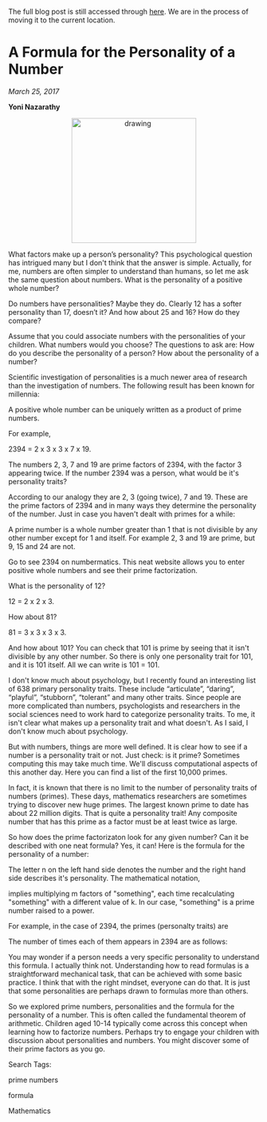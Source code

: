 The full blog post is still accessed through [here](https://www.1onepsilon.com/single-post/2017/03/25/A-Formula-for-the-Personality-of-a-Number/). We are in the process of moving it to the current location.


# A Formula for the Personality of a Number
*March 25, 2017*

**Yoni Nazarathy**

<center>
 <img class = "blog-inline-image" src="https://es-app.com/assets/QQQQ.jpg" alt="drawing" width="250px"/>
</center> 

What factors make up a person’s personality? This psychological question has intrigued many but I don't think that the answer is simple. Actually, for me, numbers are often simpler to understand than humans, so let me ask the same question about numbers. What is the personality of a positive whole number?

 

Do numbers have personalities? Maybe they do. Clearly 12 has a softer personality than 17, doesn’t it? And how about 25 and 16? How do they compare?

 

Assume that you could associate numbers with the personalities of your children. What numbers would you choose? The questions to ask are: How do you describe the personality of a person? How about the personality of a number?

 

Scientific investigation of personalities is a much newer area of research than the investigation of numbers. The following result has been known for millennia:

 

A positive whole number can be uniquely written as a product of prime numbers.

 

For example,

 

2394 = 2 x 3 x 3 x 7 x 19.

 

The numbers 2, 3, 7 and 19 are prime factors of 2394, with the factor 3 appearing twice. If the number 2394 was a person, what would be it's personality traits? 

 

According to our analogy they are 2, 3 (going twice), 7 and 19. These are the prime factors of 2394 and in many ways they determine the personality of the number. Just in case you haven't dealt with primes for a while: 

 

A prime number is a whole number greater than 1 that is not divisible by any other number except for 1 and itself. For example 2, 3 and 19 are prime, but 9, 15 and 24 are not.

 

Go to see 2394 on numbermatics. This neat website allows you to enter positive whole numbers and see their prime factorization.

 

What is the personality of 12?

 

12 = 2 x 2 x 3.

 

How about 81?

 

81 = 3 x 3 x 3 x 3.

 

And how about 101? You can check that 101 is prime by seeing that it isn't divisible by any other number. So there is only one personality trait for 101, and it is 101 itself. All we can write is 101 = 101.

I don't know much about psychology, but I recently found an interesting list of 638 primary personality traits. These include “articulate”, “daring”, “playful”, “stubborn”, “tolerant” and many other traits. Since people are more complicated than numbers, psychologists and researchers in the social sciences need to work hard to categorize personality traits. To me, it isn't clear what makes up a personality trait and what doesn't. As I said, I don't know much about psychology.

 

But with numbers, things are more well defined. It is clear how to see if a number is a personality trait or not. Just check: is it prime? Sometimes computing this may take much time. We'll discuss computational aspects of this another day. Here you can find a list of the first 10,000 primes.

 

In fact, it is known that there is no limit to the number of personality traits of numbers (primes). These days, mathematics researchers are sometimes trying to discover new huge primes. The largest known prime to date has about 22 million digits. That is quite a personality trait! Any composite number that has this prime as a factor must be at least twice as large. 

So how does the prime factorizaton look for any given number? Can it be described with one neat formula?  Yes, it can! Here is the formula for the personality of a number:


The letter n on the left hand side denotes the number and the right hand side describes it's personality. The mathematical notation,


implies multiplying m factors of "something", each time recalculating "something" with a different value of k. In our case, "something" is a prime number raised to a power.

 

For example, in the case of 2394, the primes (personalty traits) are


The number of times each of them appears in 2394 are as follows:


You may wonder if a person needs a very specific personality to understand this formula. I actually think not. Understanding how to read formulas is a straightforward mechanical task, that can be achieved with some basic practice. I think that with the right mindset, everyone can do that. It is just that some personalities are perhaps drawn to formulas more than others. 

So we explored prime numbers, personalities and the formula for the personality of a number. This is often called the fundamental theorem of arithmetic. Children aged 10-14 typically come across this concept when learning how to factorize numbers. Perhaps try to engage your children with discussion about personalities and numbers. You might discover some of their prime factors as you go.

 

 

Search Tags:

prime numbers

formula

Mathematics

